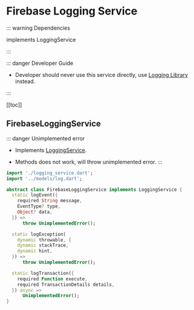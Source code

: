 # Firebase Logging Service

::: warning Dependencies

implements LoggingService

:::

::: danger Developer Guide

- Developer should never use this service directly, use [Logging Library](../logging_library.md) instead.

:::


[[toc]]

## FirebaseLoggingService

::: danger Unimplemented error
- Implements [LoggingService](./logging_service.md).

- Methods does not work, will throw unimplemented error.
:::

```dart
import './logging_service.dart';
import '../models/log.dart';

abstract class FirebaseLoggingService implements LoggingService {
  static logEvent({
    required String message,
    EventType? type,
    Object? data,
  }) =>
      throw UnimplementedError();

  static logException(
    dynamic throwable, {
    dynamic stackTrace,
    dynamic hint,
  }) =>
      throw UnimplementedError();

  static logTransaction({
    required Function execute,
    required TransactionDetails details,
  }) async =>
      UnimplementedError();
}
```